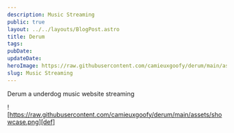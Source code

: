 ```yaml
---
description: Music Streaming
public: true
layout: ../../layouts/BlogPost.astro
title: Derum
tags:
pubDate:
updateDate:
heroImage: https://raw.githubusercontent.com/camieuxgoofy/derum/main/assets/showcase.png
slug: Music Streaming
---
```


Derum a underdog music website streaming

![https://raw.githubusercontent.com/camieuxgoofy/derum/main/assets/showcase.png][def]


[def]: https://raw.githubusercontent.com/camieuxgoofy/derum/main/assets/showcase.png